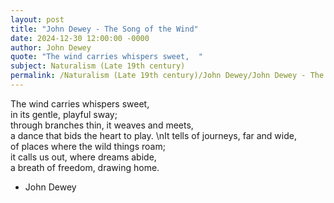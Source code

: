 ```yaml
---
layout: post
title: "John Dewey - The Song of the Wind"
date: 2024-12-30 12:00:00 -0000
author: John Dewey
quote: "The wind carries whispers sweet,  "
subject: Naturalism (Late 19th century)
permalink: /Naturalism (Late 19th century)/John Dewey/John Dewey - The Song of the Wind
---
```


The wind carries whispers sweet,  
in its gentle, playful sway;  
through branches thin, it weaves and meets,  
a dance that bids the heart to play.
\nIt tells of journeys, far and wide,  
of places where the wild things roam;  
it calls us out, where dreams abide,  
a breath of freedom, drawing home.

- John Dewey
